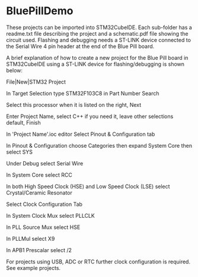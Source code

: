 # BluePillDemo

These projects can be imported into STM32CubeIDE.
Each sub-folder has a readme.txt file describing the project and a schematic.pdf file showing the circuit used. Flashing and debugging needs a ST-LINK device connected to the Serial Wire 4 pin header at the end of the Blue Pill board.

A brief explanation of how to create a new project for the Blue Pill board in STM32CubeIDE using a ST-LINK device for flashing/debugging is shown below:

File|New|STM32 Project

In Target Selection type STM32F103C8 in Part Number Search

Select this processor when it is listed on the right, Next

Enter Project Name, select C++ if you need it, leave other selections default, Finish

In 'Project Name'.ioc editor Select Pinout & Configuration tab

In Pinout & Configuration choose Categories then expand System Core then select SYS

Under Debug select Serial Wire

In System Core select RCC

In both High Speed Clock (HSE) and Low Speed Clock (LSE) select Crystal/Ceramic Resonator

Select Clock Configuration Tab

In System Clock Mux select PLLCLK

In PLL Source Mux select HSE

In PLLMul select X9

In APB1 Prescalar select /2


For projects using USB, ADC or RTC further clock configuration is required. See example projects.



